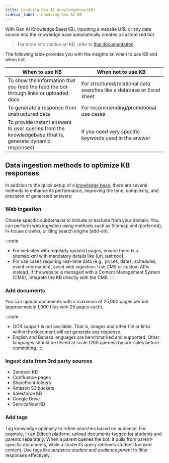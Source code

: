 ```yaml
---
title: Handling Gen AI Knowledgebase(KB)
sidebar_label : Handling Gen AI KB   
---
```


With Gen AI Knowledge Base(KB), inputting a website URL or any data source into the knowledge base automatically creates a customized bot.

> For more information on KB, refer to [this documentation](https://docs.yellow.ai/docs/platform_concepts/studio/kb/overview).


The following table provides you with the insights on when to use KB and when not:

| **When to use KB** | **When not to use KB** |
|--------------------|------------------------|
| To show the information that you feed the feed the bot through links or uploaded docs | For structured/relational data searches like a database or Excel sheet |
| To generate a response from unstructured data | For recommending/promotional use cases |
| To provide instant answers to user queries from the knowledgebase (that is, generate dynamic responses) | If you need very specific keywords used in the answer |

## Data ingestion methods to optimize KB responses

In addition to the quick setup of a [knowledge base](https://docs.yellow.ai/docs/platform_concepts/studio/kb/overview), there are several methods to enhance its performance, improving the tone, complexity, and precision of generated answers:

### Web ingestion

Choose specific subdomains to include or exclude from your domain. You can perform web ingestion using methods such as Sitemap.xml (preferred), in-house crawler, or Bing search engine (add-on).

:::note
- For websites with regularly updated pages, ensure there is a sitemap.xml with mandatory details like [url, lastmod].
- For use cases requiring real-time data (e.g., prices, dates, schedules, event information), avoid web ingestion. Use CMS or custom APIs instead. If the website is managed with a Content Management System (CMS), integrate the KB directly with the CMS.
:::

### Add documents

You can upload documents with a maximum of 25,000 pages per bot (approximately 1,000 files with 25 pages each).

:::note
- OCR support is not available. That is, images and other file or links within the document will not generate any response. 
- English and Bahasa languages are benchmarked and supported. Other languages should be tested at scale (200 queries) by pre-sales before committing.
:::

### Ingest data from 3rd party sources 

- Zendesk KB
- Confluence pages
- SharePoint folders
- Amazon S3 buckets
- Salesforce KB
- Google Drive
- ServiceNow KB

### Add tags

Tag knowledge optimally to refine searches based on audience. For example, in an Edtech platform, upload documents tagged for students and parents separately. When a parent queries the bot, it pulls from parent-specific documents, while a student’s query retrieves student-focused content. Use tags like *audience:student* and *audience:parent* to filter responses effectively.
